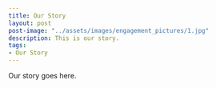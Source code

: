 ```yaml
---
title: Our Story
layout: post
post-image: "../assets/images/engagement_pictures/1.jpg"
description: This is our story.
tags:
- Our Story
---
```


Our story goes here.
